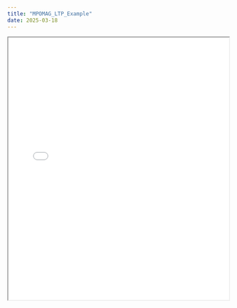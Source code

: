 ```yaml
---
title: "MPOMAG_LTP_Example"
date: 2025-03-18
---
```

<iframe src="/index.html" width="100%" height="600px"></iframe>
